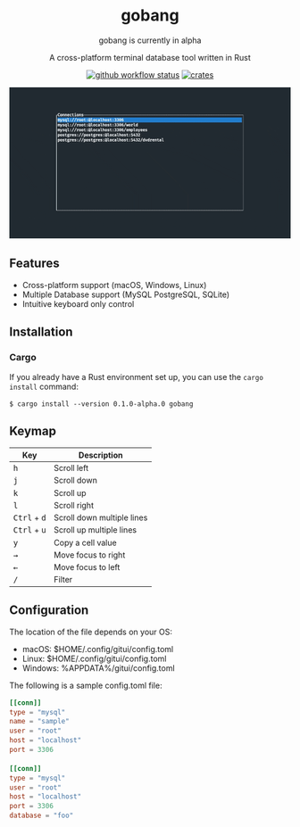 <div align="center">

# gobang

gobang is currently in alpha

A cross-platform terminal database tool written in Rust

[![github workflow status](https://img.shields.io/github/workflow/status/TaKO8Ki/gobang/CI/main)](https://github.com/TaKO8Ki/gobang/actions) [![crates](https://img.shields.io/crates/v/gobang.svg?logo=rust)](https://crates.io/crates/gobang)

![gobang](./resources/gobang.gif)

</div>

## Features

- Cross-platform support (macOS, Windows, Linux)
- Multiple Database support (MySQL PostgreSQL, SQLite)
- Intuitive keyboard only control

## Installation

### Cargo

If you already have a Rust environment set up, you can use the `cargo install` command:

```
$ cargo install --version 0.1.0-alpha.0 gobang
```
## Keymap

| Key | Description |
| ---- | ---- |
| <kbd>h</kbd> | Scroll left |
| <kbd>j</kbd> | Scroll down |
| <kbd>k</kbd> | Scroll up |
| <kbd>l</kbd> | Scroll right |
| <kbd>Ctrl</kbd> + <kbd>d</kbd> | Scroll down multiple lines |
| <kbd>Ctrl</kbd> + <kbd>u</kbd> | Scroll up multiple lines |
| <kbd>y</kbd> | Copy a cell value |
| <kbd>→</kbd> | Move focus to right |
| <kbd>←</kbd> | Move focus to left |
| <kbd>/</kbd> | Filter |

## Configuration

The location of the file depends on your OS:

- macOS: $HOME/.config/gitui/config.toml
- Linux: $HOME/.config/gitui/config.toml 
- Windows: %APPDATA%/gitui/config.toml

The following is a sample config.toml file:

```toml
[[conn]]
type = "mysql"
name = "sample"
user = "root"
host = "localhost"
port = 3306

[[conn]]
type = "mysql"
user = "root"
host = "localhost"
port = 3306
database = "foo"
```
